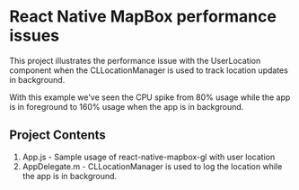 # React Native MapBox performance issues
This project illustrates the performance issue with the UserLocation component when the CLLocationManager is used 
to track location updates in background.

With this example we've seen the CPU spike from 80% usage while the app is in foreground to 160% usage when the app is in background.


## Project Contents
1. App.js - Sample usage of react-native-mapbox-gl with user location
2. AppDelegate.m - CLLocationManager is used to log the location while the app is in background.

